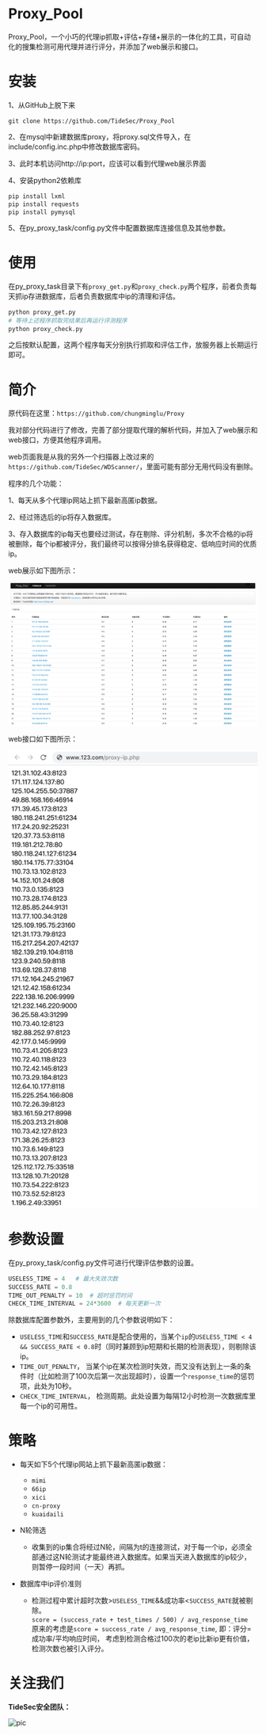 # Proxy_Pool

Proxy_Pool，一个小巧的代理ip抓取+评估+存储+展示的一体化的工具，可自动化的搜集检测可用代理并进行评分，并添加了web展示和接口。

# 安装

1、从GitHub上脱下来

```
git clone https://github.com/TideSec/Proxy_Pool

```
2、在mysql中新建数据库proxy，将proxy.sql文件导入，在include/config.inc.php中修改数据库密码。

3、此时本机访问http://ip:port，应该可以看到代理web展示界面

4、安装python2依赖库

```
pip install lxml
pip install requests
pip install pymysql
```
5、在py_proxy_task/config.py文件中配置数据库连接信息及其他参数。

# 使用

在py_proxy_task目录下有`proxy_get.py`和`proxy_check.py`两个程序，前者负责每天抓ip存进数据库，后者负责数据库中ip的清理和评估。

```bash
python proxy_get.py
# 等待上述程序抓取完结果后再运行评测程序
python proxy_check.py
```
之后按默认配置，这两个程序每天分别执行抓取和评估工作，放服务器上长期运行即可。


# 简介

原代码在这里：`https://github.com/chungminglu/Proxy`

我对部分代码进行了修改，完善了部分提取代理的解析代码，并加入了web展示和web接口，方便其他程序调用。

web页面我是从我的另外一个扫描器上改过来的`https://github.com/TideSec/WDScanner/`，里面可能有部分无用代码没有删除。

程序的几个功能：

1、每天从多个代理ip网站上抓下最新高匿ip数据。

2、经过筛选后的ip将存入数据库。

3、存入数据库的ip每天也要经过测试，存在剔除、评分机制，多次不合格的ip将被删除，每个ip都被评分，我们最终可以按得分排名获得稳定、低响应时间的优质ip。	
   
web展示如下图所示：
<div align=center><img src=images/001.png ></div>

web接口如下图所示：
<div align=center><img src=images/002.png ></div>

# 参数设置

在py_proxy_task/config.py文件可进行代理评估参数的设置。

```python
USELESS_TIME = 4   # 最大失效次数
SUCCESS_RATE = 0.8
TIME_OUT_PENALTY = 10  # 超时惩罚时间
CHECK_TIME_INTERVAL = 24*3600  # 每天更新一次
```
除数据库配置参数外，主要用到的几个参数说明如下：

* ```USELESS_TIME```和```SUCCESS_RATE```是配合使用的，当某个```ip```的```USELESS_TIME < 4 && SUCCESS_RATE < 0.8```时（同时兼顾到ip短期和长期的检测表现），则剔除该ip。
* ```TIME_OUT_PENALTY```， 当某个ip在某次检测时失效，而又没有达到上一条的条件时（比如检测了100次后第一次出现超时），设置一个```response_time```的惩罚项，此处为10秒。
* ```CHECK_TIME_INTERVAL```， 检测周期。此处设置为每隔12小时检测一次数据库里每一个ip的可用性。

# 策略

* 每天如下5个代理ip网站上抓下最新高匿ip数据：
  * ```mimi```
  * ```66ip```
  * ```xici```
  * ```cn-proxy```
  * ```kuaidaili```
* N轮筛选
  * 收集到的ip集合将经过N轮，间隔为t的连接测试，对于每一个ip，必须全部通过这N轮测试才能最终进入数据库。如果当天进入数据库的ip较少，则暂停一段时间（一天）再抓。

* 数据库中ip评价准则
  * 检测过程中累计超时次数>```USELESS_TIME```&&成功率<```SUCCESS_RATE```就被剔除。  
  ```score = (success_rate + test_times / 500) / avg_response_time```  
  原来的考虑是```score = success_rate / avg_response_time```, 即：评分=成功率/平均响应时间， 考虑到检测合格过100次的老ip比新ip更有价值，检测次数也被引入评分。



# 关注我们

**TideSec安全团队：**

![pic](images/ewm.png)

